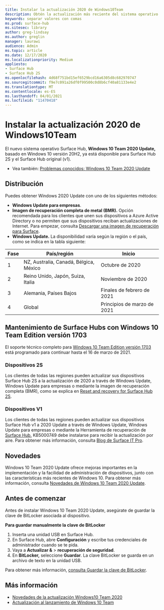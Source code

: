 ```yaml
---
title: Instalar la actualización 2020 de Windows10Team
description: Obtén la actualización más reciente del sistema operativo Surface Hub, Windows 10 Team 2020 Update.
keywords: separar valores con comas
ms.prod: surface-hub
ms.sitesec: library
author: greg-lindsay
ms.author: greglin
manager: laurawi
audience: Admin
ms.topic: article
ms.date: 12/17/2020
ms.localizationpriority: Medium
appliesto:
- Surface Hub
- Surface Hub 2S
ms.openlocfilehash: 4d68f751bd15ef6529bcd16a6305d8c682970747
ms.sourcegitcommit: f9e7c091a26df0f99500c0d8b6cf40a81133e4e2
ms.translationtype: MT
ms.contentlocale: es-ES
ms.lasthandoff: 04/01/2021
ms.locfileid: "11470418"
---
```

# <a name="install-windows-10-team-2020-update"></a>Instalar la actualización 2020 de Windows10Team 

El nuevo sistema operativo Surface Hub, **Windows 10 Team 2020 Update,** basado en Windows 10 versión 20H2, ya está disponible para Surface Hub 2S y el Surface Hub original (v1). 

- Vea también: [Problemas conocidos: Windows 10 Team 2020 Update](surface-hub-2020-team-update-known-issues.md)

## <a name="distribution"></a>Distribución

Puedes obtener Windows 2020 Update con uno de los siguientes métodos:

- **Windows Update para empresas**.
- **Imagen de recuperación completa de metal (BMR).** Opción recomendada para los clientes que unen sus dispositivos a Azure Active Directory o no permiten que sus dispositivos reciban actualizaciones de Internet. Para empezar, consulta [Descargar una imagen de recuperación para Surface](https://support.microsoft.com/surfacerecoveryimage).
- **Windows Update.** La disponibilidad varía según la región o el país, como se indica en la tabla siguiente:

| Fase | País/región                         | Inicio          |
| ----- | -------------------------------------- | ----------------- |
| 1     | NZ, Australia, Canadá, Bélgica, México | Octubre de 2020  |
| 2     | Reino Unido, Japón, Suiza, Italia          | Noviembre de 2020 |
| 3     | Alemania, Países Bajos                   | Finales de febrero de 2021 |
| 4     | Global                                 | Principios de marzo de 2021 |

## <a name="servicing-surface-hubs-with-windows-10-team-edition-version-1703"></a>Mantenimiento de Surface Hubs con Windows 10 Team Edition versión 1703 

El soporte técnico completo para [Windows 10 Team Edition versión 1703](https://support.microsoft.com/topic/november-12-2019-kb4525245-os-build-15063-2172-dfc81b85-11a6-54ef-4370-11408193419f) está programado para continuar hasta el 16 de marzo de 2021.

### <a name="2s-devices"></a>Dispositivos 2S 

Los clientes de todas las regiones pueden actualizar sus dispositivos Surface Hub 2S a la actualización de 2020 a través de Windows Update, Windows Update para empresas o mediante la imagen de recuperación completa (BMR), como se explica en [Reset and recovery for Surface Hub 2S](surface-hub-2s-recover-reset.md).

### <a name="v1-devices"></a>Dispositivos V1 

Los clientes de todas las regiones pueden actualizar sus dispositivos Surface Hub v1 a 2020 Update a través de Windows Update, Windows Update para empresas o mediante la Herramienta de recuperación de [Surface Hub.](surface-hub-recovery-tool.md) KB5000749 debe instalarse para recibir la actualización por aire. Para obtener más información, consulta [Blog de Surface IT Pro](https://techcommunity.microsoft.com/t5/surface-it-pro-blog/surface-hub-windows-10-team-2020-update-hub-v1-status/ba-p/2118371).
 
## <a name="whats-new"></a>Novedades

Windows 10 Team 2020 Update ofrece mejoras importantes en la implementación y la facilidad de administración de dispositivos, junto con las características más recientes de Windows 10. Para obtener más información, consulta [Novedades de Windows 10 Team 2020 Update](surface-hub-2020-update-whats-new.md).
 
## <a name="before-you-begin"></a>Antes de comenzar

Antes de instalar Windows 10 Team 2020 Update, asegúrate de guardar la clave de BitLocker asociada al dispositivo. 

**Para guardar manualmente la clave de BitLocker**

1. Inserta una unidad USB en Surface Hub.
2. En Surface Hub, abre **Configuración** y escribe tus credenciales de administrador cuando se te pida.
3. Vaya a **Actualizar &**  >  **recuperación de seguridad**.
4. En **BitLocker,** seleccione **Guardar**. La clave BitLocker se guarda en un archivo de texto en la unidad USB.

Para obtener más información, [consulta Guardar la clave de BitLocker](save-bitlocker-key-surface-hub.md).

## <a name="learn-more"></a>Más información

- [Novedades de la actualización Windows10 Team 2020](surface-hub-2020-update-whats-new.md)
- [Actualización al lanzamiento de Windows 10 Team](https://techcommunity.microsoft.com/t5/surface-it-pro-blog/surface-hub-windows-10-team-2020-update-february-status/ba-p/2118369)
